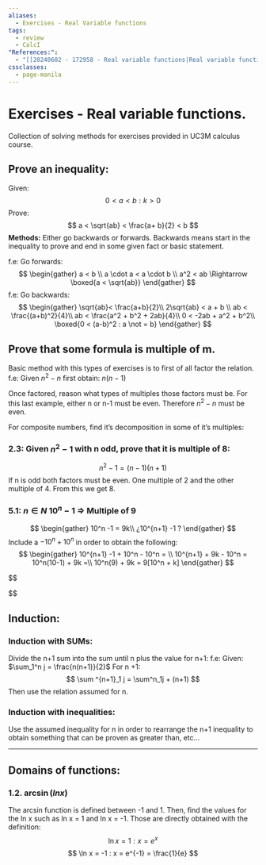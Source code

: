 ```yaml
---
aliases:
  - Exercises - Real Variable functions
tags:
  - review
  - CalcI
"References:":
  - "[[20240602 - 172958 - Real variable functions|Real variable functions]]"
cssclasses:
  - page-manila
---
```

# Exercises - Real variable functions. 

Collection of solving methods for exercises provided in UC3M calculus course. 

## Prove an inequality: 
Given:
$$
0< a < b: k > 0
$$
Prove:
$$
a < \sqrt{ab} < \frac{a+ b}{2} < b
$$
**Methods:**
Either go backwards or forwards. Backwards means start in the inequality to prove and end in some given fact or basic statement.

f.e: Go forwards: 
$$
\begin{gather}
a < b \\
a \cdot a < a \cdot b \\
a^2 < ab \Rightarrow \boxed{a < \sqrt{ab}}
\end{gather}
$$
f.e: Go backwards:
$$
\begin{gather}
\sqrt{ab}< \frac{a+b}{2}\\
2\sqrt{ab} < a + b \\
ab < \frac{(a+b)^2}{4}\\
ab < \frac{a^2 + b^2 + 2ab}{4}\\
0 < -2ab + a^2 + b^2\\
\boxed{0 < (a-b)^2 : a \not = b}
\end{gather}
$$

## Prove that some formula is multiple of m.

Basic method with this types of exercises is to first of all factor the relation. 
f.e: Given $n^2-n$ first obtain: $n(n-1)$

Once factored, reason what types of multiples those factors must be. For this last example, either n or n-1 must be even. Therefore $n^2 - n$ must be even. 

For composite numbers, find it’s decomposition in some of it’s multiples: 

### 2.3: Given $n^2-1$ with n odd, prove that it is multiple of 8: 
$$
n^2 - 1 = (n-1)(n+1)
$$
If n is odd both factors must be even. One multiple of 2 and the other multiple of 4. From this we get 8. 

### 5.1: $n\in N$ $10 ^n - 1$ => Multiple of 9
$$
\begin{gather}
10^n -1 = 9k\\
¿10^{n+1} -1  ?
\end{gather}
$$
Include a $-10^n + 10^n$ in order to obtain the following:
$$
\begin{gather}
10^{n+1} -1 + 10^n - 10^n = \\
10^{n+1} + 9k - 10^n = 10^n(10-1) + 9k =\\
10^n(9) + 9k = 9[10^n + k]
\end{gather}
$$

$$

$$
## Induction: 

### Induction with SUMs: 
Divide the n+1 sum into the sum until n plus the value for n+1: 
f.e: Given: $\sum_1^n j = \frac{n(n+1)}{2}$ 
	For n +1: 
$$
	\sum ^{n+1}_1 j = \sum^n_1j + (n+1)
$$
	Then use the relation assumed for n.

### Induction with inequalities: 
Use the assumed inequality for n in order to rearrange the n+1 inequality to obtain something that can be proven as greater than, etc…

***

## Domains of functions:

### 1.2. $\arcsin(ln x)$
The arcsin function is defined between -1 and 1. Then, find the values for the ln x such as ln x = 1 and ln x = -1. Those are directly obtained with the definition: 
$$
\ln x = 1: x = e^x
$$
$$
\ln x = -1 : x = e^{-1} = \frac{1}{e}
$$
